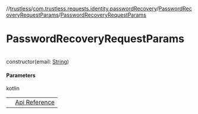 //[trustless](../../../index.md)/[com.trustless.requests.identity.passwordRecovery](../index.md)/[PasswordRecoveryRequestParams](index.md)/[PasswordRecoveryRequestParams](-password-recovery-request-params.md)

# PasswordRecoveryRequestParams

\
constructor(email: [String](https://kotlinlang.org/api/latest/jvm/stdlib/kotlin/-string/index.html))

#### Parameters

kotlin

| | |
|---|---|
|  | [Api Reference](https://developer.finto.io/docs/apis/identity#/User%20management/Initiate%20password%20reset) |
